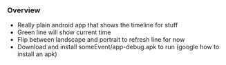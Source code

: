 ### Overview

- Really plain android app that shows the timeline for stuff
- Green line will show current time
- Flip between landscape and portrait to refresh line for now
- Download and install someEvent/app-debug.apk to run (google how to install an apk)
